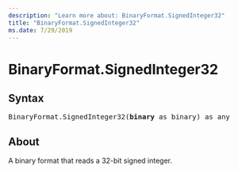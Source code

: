 ```yaml
---
description: "Learn more about: BinaryFormat.SignedInteger32"
title: "BinaryFormat.SignedInteger32"
ms.date: 7/29/2019
---
```

# BinaryFormat.SignedInteger32
  
## Syntax

<pre>
BinaryFormat.SignedInteger32(<b>binary</b> as binary) as any
</pre>
  
## About  
A binary format that reads a 32-bit signed integer. 

